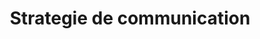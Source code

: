 ---
title: Strategie de communication
description: Akio blog features productivity, tips, inspiration and strategies for massive profits. Find out how to set up a successful blog or how to make yours even better!
---